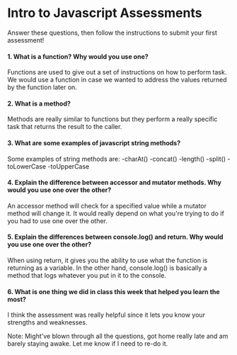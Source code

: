 # Intro to Javascript Assessments

Answer these questions, then follow the instructions to submit your first assessment!

#### 1. What is a function? Why would you use one?

Functions are used to give out a set of instructions on how to perform task. We would use a function in case we wanted to address the values returned by the function later on.

#### 2. What is a method?

Methods are really similar to functions but they perform a really specific task that returns the result to the caller.

#### 3. What are some examples of javascript string methods?

Some examples of string methods are:
-charAt() -concat() -length() -split() -toLowerCase -toUpperCase

#### 4. Explain the difference between accessor and mutator methods. Why would you use one over the other?
An accessor method will check for a specified value while a mutator method will change it. It would really depend on what you're trying to do if you had to use one over the other.

#### 5. Explain the differences between console.log() and return. Why would you use one over the other?

When using return, it gives you the ability to use what the function is returning as a variable. In the other hand, console.log() is basically a method that logs whatever you put in it to the console.

#### 6. What is one thing we did in class this week that helped you learn the most?

I think the assessment was really helpful since it lets you know your strengths and weaknesses.  

Note: Might've blown through all the questions, got home really late and am barely staying awake. Let me know if I need to re-do it.
